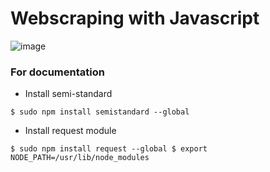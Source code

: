 # Webscraping with Javascript

![image](https://github.com/Stellanwae/alx-higher_level_programming/assets/99267699/e27e23bc-6579-4efe-b0de-f4a326ba542d)

### For documentation

- Install semi-standard

`$ sudo npm install semistandard --global`

- Install request module

`$ sudo npm install request --global
$ export NODE_PATH=/usr/lib/node_modules`
